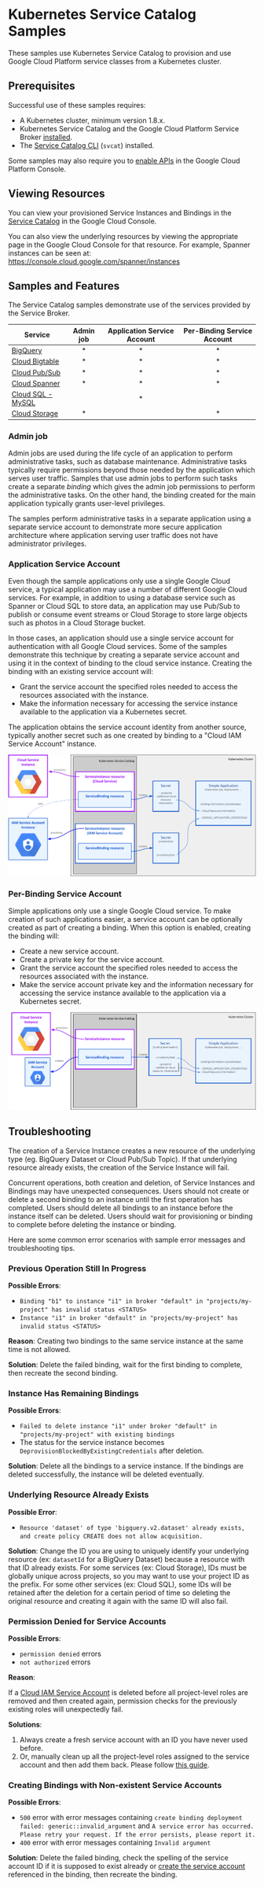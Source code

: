 # Kubernetes Service Catalog Samples

These samples use Kubernetes Service Catalog to provision and use Google Cloud Platform
service classes from a Kubernetes cluster.

## Prerequisites

Successful use of these samples requires:

*   A Kubernetes cluster, minimum version 1.8.x.
*   Kubernetes Service Catalog and the Google Cloud Platform Service Broker [installed](
    https://cloud.google.com/kubernetes-engine/docs/how-to/add-on/service-broker/install-service-catalog).
*   The [Service Catalog
    CLI](https://github.com/kubernetes-incubator/service-catalog/blob/master/docs/install.md#installing-the-service-catalog-cli)
    (`svcat`) installed.

Some samples may also require you to [enable
APIs](https://console.cloud.google.com/apis/dashboard) in the Google Cloud Platform Console.

## Viewing Resources

You can view your provisioned Service Instances and Bindings in the [Service
Catalog](https://console.cloud.google.com/kubernetes/serviceinstance) in the Google Cloud Console.

You can also view the underlying resources by viewing the appropriate page in the Google Cloud
Console for that resource. For example, Spanner instances can be seen at:
https://console.cloud.google.com/spanner/instances

## Samples and Features

The Service Catalog samples demonstrate use of the services provided by the
Service Broker.

| Service                               | Admin job | Application Service Account | Per-Binding Service Account |
| ------------------------------------- |:---------:|:---------------------------:|:---------------------------:|
| [BigQuery](bigquery/)                 |     *     |             *               |               *             |
| [Cloud Bigtable](cloud-bigtable/)     |     *     |             *               |               *             |
| [Cloud Pub/Sub](cloud-pubsub/)        |     *     |             *               |               *             |
| [Cloud Spanner](cloud-spanner/)       |     *     |             *               |               *             |
| [Cloud SQL - MySQL](cloud-sql-mysql/) |           |             *               |                             |
| [Cloud Storage](cloud-storage/)       |     *     |                             |               *             |

### Admin job

Admin jobs are used during the life cycle of an application to perform administrative tasks,
such as database maintenance. Administrative tasks typically require permissions beyond those
needed by the application which serves user traffic. Samples that use admin jobs to perform
such tasks create a separate *binding* which gives the admin job permissions to perform
the administrative tasks. On the other hand, the binding created for the main application
typically grants user-level privileges.

The samples perform administrative tasks in a separate application using a separate service account
to demonstrate more secure application architecture where application serving user traffic does not
have administrator privileges.

### Application Service Account

Even though the sample applications only use a single Google Cloud service, a typical application
may use a number of different Google Cloud services. For example, in addition to using a
database service such as Spanner or Cloud SQL to store data, an application may use Pub/Sub
to publish or consume event streams or Cloud Storage to store large objects such as photos
in a Cloud Storage bucket.

In those cases, an application should use a single service account for authentication with all
Google Cloud services. Some of the samples demonstrate this technique by creating a separate
service account and using it in the context of binding to the cloud service instance.
Creating the binding with an existing service account will:

*   Grant the service account the specified roles needed to access the resources associated with
    the instance.
*   Make the information necessary for accessing the service instance available to the application
    via a Kubernetes secret.

The application obtains the service account identity from another source, typically another secret
such as one created by binding to a "Cloud IAM Service Account" instance.

![An Application Architecture](application.png)

### Per-Binding Service Account

Simple applications only use a single Google Cloud service. To make creation of such applications
easier, a service account can be optionally created as part of creating a binding.
When this option is enabled, creating the binding will:

*   Create a new service account.
*   Create a private key for the service account.
*   Grant the service account the specified roles needed to access the resources associated with
    the instance.
*   Make the service account private key and the information necessary for accessing the service
    instance available to the application via a Kubernetes secret.

![Simple Application Architecture](simple.png)

## Troubleshooting

The creation of a Service Instance creates a new resource of the underlying type (eg. BigQuery
Dataset or Cloud Pub/Sub Topic). If that underlying resource already exists, the creation of the
Service Instance will fail.

Concurrent operations, both creation and deletion, of Service Instances and Bindings may have
unexpected consequences. Users should not create or delete a second binding to an instance until
the first operation has completed. Users should delete all bindings to an instance before the
instance itself can be deleted. Users should wait for provisioning or binding to complete before
deleting the instance or binding.

Here are some common error scenarios with sample error messages and troubleshooting tips.

### Previous Operation Still In Progress

**Possible Errors**:

*   `Binding "b1" to instance "i1" in broker "default" in "projects/my-project"
    has invalid status <STATUS>`
*   `Instance "i1" in broker "default" in "projects/my-project" has invalid
    status <STATUS>`

**Reason**: Creating two bindings to the same service instance at the same time
is not allowed.

**Solution**: Delete the failed binding, wait for the first binding to complete,
then recreate the second binding.

### Instance Has Remaining Bindings

**Possible Errors**:

*   `Failed to delete instance "i1" under broker "default" in
    "projects/my-project" with existing bindings`
*   The status for the service instance becomes
    `DeprovisionBlockedByExistingCredentials` after deletion.

**Solution**: Delete all the bindings to a service instance. If the bindings are
deleted successfully, the instance will be deleted eventually.

### Underlying Resource Already Exists

**Possible Error**:

*   `Resource 'dataset' of type 'bigquery.v2.dataset' already exists, and create
    policy CREATE does not allow acquisition.`

**Solution**: Change the ID you are using to uniquely identify your underlying
resource (ex: `datasetId` for a BigQuery Dataset) because a resource with that
ID already exists. For some services (ex: Cloud Storage), IDs must be globally
unique across projects, so you may want to use your project ID as the prefix.
For some other services (ex: Cloud SQL), some IDs will be retained after the
deletion for a certain period of time so deleting the original resource and
creating it again with the same ID will also fail.

### Permission Denied for Service Accounts

**Possible Errors**:

* `permission denied` errors
* `not authorized` errors

**Reason**:

If a [Cloud IAM Service
Account](https://cloud.google.com/iam/docs/service-accounts) is deleted before
all project-level roles are removed and then created again, permission checks
for the previously existing roles will unexpectedly fail.

**Solutions**:

1.  Always create a fresh service account with an ID you have never used before.
1.  Or, manually clean up all the project-level roles assigned to the service
    account and then add them back. Please follow [this
    guide](https://cloud.google.com/iam/docs/granting-changing-revoking-access#revoking_access_to_team_members).

### Creating Bindings with Non-existent Service Accounts

**Possible Errors**:

*   `500` error with error messages containing `create binding deployment
    failed: generic::invalid_argument` and `A service error has occurred. Please
    retry your request. If the error persists, please report it.`
*   `400` error with error messages containing `Invalid argument`

**Solution**: Delete the failed binding, check the spelling of the service
account ID if it is supposed to exist already or [create the service
account](https://cloud.google.com/kubernetes-engine/docs/how-to/add-on/service-broker/use-service-catalog#bind_to_an_instance)
referenced in the binding, then recreate the binding.
